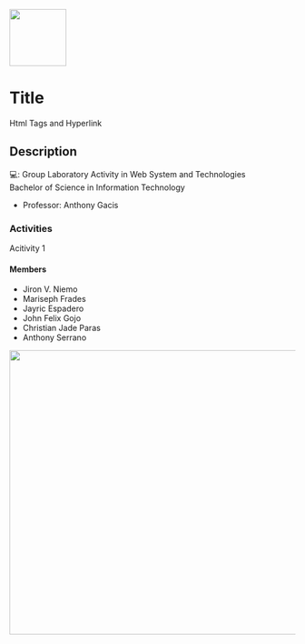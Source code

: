 <p> <img src="https://v2.sorsu.edu.ph/wp-content/uploads/2023/04/sorsu.png" align="center" width="100px" height="100px"> </p> 

# Title
Html Tags and Hyperlink

## Description
💻: Group Laboratory Activity in Web System and Technologies <br>
    Bachelor of Science in Information Technology <br>
    
- Professor: Anthony Gacis

### Activities
Acitivity 1

#### Members
- Jiron V. Niemo
- Mariseph Frades
- Jayric Espadero
- John Felix Gojo
- Christian Jade Paras
- Anthony Serrano
<p> <img src="https://media2.giphy.com/media/qgQUggAC3Pfv687qPC/giphy.gif" align="center" width="900px" height="500px"> </p> 

